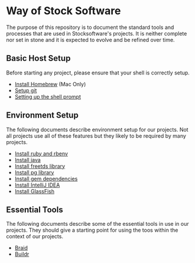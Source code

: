 # Way of Stock Software

The purpose of this repository is to document the standard tools and processes that are used
in Stocksoftware's projects. It is neither complete nor set in stone and it is expected to
evolve and be refined over time.

## Basic Host Setup

Before starting any project, please ensure that your shell is correctly setup.

* [Install Homebrew](InstallHomebrew.md) (Mac Only)
* [Setup git](SetupGit.md)
* [Setting up the shell prompt](SetupShellPrompt.md)

## Environment Setup

The following documents describe environment setup for our projects. Not all projects use all of these
features but they likely to be required by many projects.

* [Install ruby and rbenv](InstallRuby.md)
* [Install java](InstallJava.md)
* [Install freetds library](InstallFreeTDS.md)
* [Install pg library](InstallPg.md)
* [Install gem dependencies](InstallGemDependencies.md)
* [Install IntelliJ IDEA](InstallIntellijIDEA.md)
* [Install GlassFish](InstallGlassFish.md)

## Essential Tools

The following documents describe some of the essential tools in use in our projects. They should give a starting
point for using the toos within the context of our projects.

* [Braid](BraidHowto.md)
* [Buildr](BuildrHowto.md)
